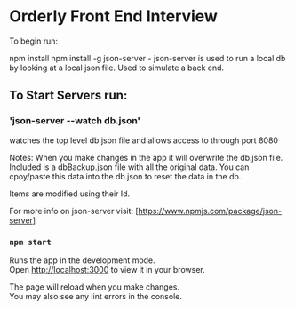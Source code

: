 # Orderly Front End Interview

To begin run:

npm install
npm install -g json-server - json-server is used to run a local db by looking at a local json file. Used to simulate a back end. 

## To Start Servers run:

### 'json-server --watch db.json'

watches the top level db.json file and allows access to through port 8080


Notes: When you make changes in the app it will overwrite the db.json file. Included is a dbBackup.json file with all the original data. 
You can cpoy/paste this data into the db.json to reset the data in the db.

Items are modified using their Id.

For more info on json-server visit: [https://www.npmjs.com/package/json-server]

### `npm start`

Runs the app in the development mode.\
Open [http://localhost:3000](http://localhost:3000) to view it in your browser.

The page will reload when you make changes.\
You may also see any lint errors in the console.
